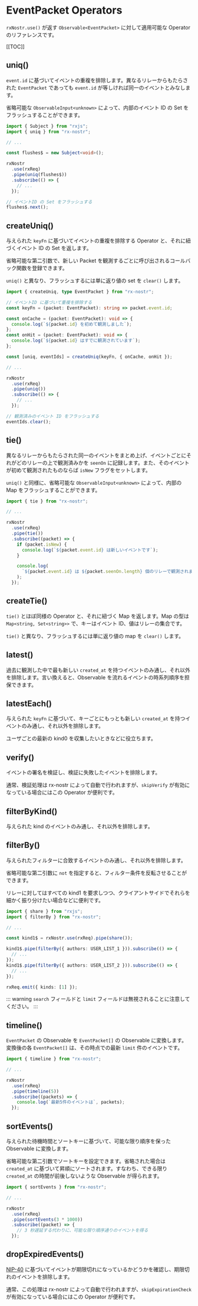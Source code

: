 # EventPacket Operators

`rxNostr.use()` が返す `Observable<EventPacket>` に対して適用可能な Operator のリファレンスです。

[[TOC]]

## uniq()

`event.id` に基づいてイベントの重複を排除します。異なるリレーからもたらされた `EventPacket` であっても `event.id` が等しければ同一のイベントとみなします。

省略可能な `ObservableInput<unknown>` によって、内部のイベント ID の Set をフラッシュすることができます。

```ts
import { Subject } from "rxjs";
import { uniq } from "rx-nostr";

// ...

const flushes$ = new Subject<void>();

rxNostr
  .use(rxReq)
  .pipe(uniq(flushes$))
  .subscribe(() => {
    // ...
  });

// イベントID の Set をフラッシュする
flushes$.next();
```

## createUniq()

与えられた `keyFn` に基づいてイベントの重複を排除する Operator と、それに紐づくイベント ID の Set を返します。

省略可能な第二引数で、新しい Packet を観測するごとに呼び出されるコールバック関数を登録できます。

`uniq()` と異なり、フラッシュするには単に返り値の set を `clear()` します。

```ts
import { createUniq, type EventPacket } from "rx-nostr";

// イベントID に基づいて重複を排除する
const keyFn = (packet: EventPacket): string => packet.event.id;

const onCache = (packet: EventPacket): void => {
  console.log(`${packet.id} を初めて観測しました`);
};
const onHit = (packet: EventPacket): void => {
  console.log(`${packet.id} はすでに観測されています`);
};

const [uniq, eventIds] = createUniq(keyFn, { onCache, onHit });

// ...

rxNostr
  .use(rxReq)
  .pipe(uniq())
  .subscribe(() => {
    // ...
  });

// 観測済みのイベント ID をフラッシュする
eventIds.clear();
```

## tie()

異なるリレーからもたらされた同一のイベントをまとめ上げ、イベントごとにそれがどのリレーの上で観測済みかを `seenOn` に記録します。また、そのイベントが初めて観測されたものならば `isNew` フラグをセットします。

`uniq()` と同様に、省略可能な `ObservableInput<unknown>` によって、内部の Map をフラッシュすることができます。

```ts
import { tie } from "rx-nostr";

// ...

rxNostr
  .use(rxReq)
  .pipe(tie())
  .subscribe((packet) => {
    if (packet.isNew) {
      console.log(`${packet.event.id} は新しいイベントです`);
    }

    console.log(
      `${packet.event.id} は ${packet.seenOn.length} 個のリレーで観測されました`,
    );
  });
```

## createTie()

`tie()` とほぼ同様の Operator と、それに紐づく Map を返します。Map の型は `Map<string, Set<string>>` で、キーはイベント ID、値はリレーの集合です。

`tie()` と異なり、フラッシュするには単に返り値の map を `clear()` します。

## latest()

過去に観測した中で最も新しい `created_at` を持つイベントのみ通し、それ以外を排除します。言い換えると、Observable を流れるイベントの時系列順序を担保できます。

## latestEach()

与えられた `keyFn` に基づいて、キーごとにもっとも新しい `created_at` を持つイベントのみ通し、それ以外を排除します。

ユーザごとの最新の kind0 を収集したいときなどに役立ちます。

## verify()

イベントの署名を検証し、検証に失敗したイベントを排除します。

通常、検証処理は rx-nostr によって自動で行われますが、`skipVerify` が有効になっている場合にはこの Operator が便利です。

## filterByKind()

与えられた kind のイベントのみ通し、それ以外を排除します。

## filterBy()

与えられたフィルターに合致するイベントのみ通し、それ以外を排除します。

省略可能な第二引数に `not` を指定すると、フィルター条件を反転させることができます。

リレーに対してはすべての kind1 を要求しつつ、クライアントサイドでそれらを細かく振り分けたい場合などに便利です。

```ts
import { share } from "rxjs";
import { filterBy } from "rx-nostr";

// ...

const kind1$ = rxNostr.use(rxReq).pipe(share());

kind1$.pipe(filterBy({ authors: USER_LIST_1 })).subscribe(() => {
  // ...
});
kind1$.pipe(filterBy({ authors: USER_LIST_2 })).subscribe(() => {
  // ...
});

rxReq.emit({ kinds: [1] });
```

::: warning
`search` フィールドと `limit` フィールドは無視されることに注意してください。
:::

## timeline()

`EventPacket` の Observable を `EventPacket[]` の Observable に変換します。変換後の各 `EventPacket[]` は、その時点での最新 `limit` 件のイベントです。

```ts
import { timeline } from "rx-nostr";

// ...

rxNostr
  .use(rxReq)
  .pipe(timeline(5))
  .subscribe((packets) => {
    console.log(`最新5件のイベントは`, packets);
  });
```

## sortEvents()

与えられた待機時間とソートキーに基づいて、可能な限り順序を保った Observable に変換します。

省略可能な第二引数でソートキーを設定できます。省略された場合は `created_at` に基づいて昇順にソートされます。すなわち、できる限り `created_at` の時間が前後しないような Observable が得られます。

```ts
import { sortEvents } from "rx-nostr";

// ...

rxNostr
  .use(rxReq)
  .pipe(sortEvents(3 * 1000))
  .subscribe((packet) => {
    // 3 秒遅延する代わりに、可能な限り順序通りのイベントを得る
  });
```

## dropExpiredEvents()

[NIP-40](https://github.com/nostr-protocol/nips/blob/master/40.md) に基づいてイベントが期限切れになっているかどうかを確認し、期限切れのイベントを排除します。

通常、この処理は rx-nostr によって自動で行われますが、`skipExpirationCheck` が有効になっている場合にはこの Operator が便利です。

